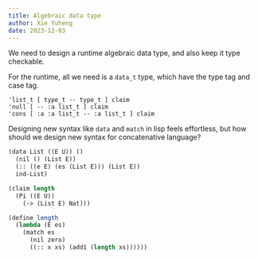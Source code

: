```yaml
---
title: Algebraic data type
author: Xie Yuheng
date: 2023-12-03
---
```


We need to design a runtime algebraic data type,
and also keep it type checkable.

For the runtime, all we need is a `data_t` type,
which have the type tag and case tag.

```
'list_t [ type_t -- type_t ] claim
'null [ -- :a list_t ] claim
'cons [ :a :a list_t -- :a list_t ] claim
```

Designing new syntax like `data` and `match` in lisp feels effortless,
but how should we design new syntax for concatenative language?

```scheme
(data List ((E U)) ()
  (nil () (List E))
  (:: ((e E) (es (List E))) (List E))
  ind-List)
```

```scheme
(claim length
  (Pi ((E U))
    (-> (List E) Nat)))

(define length
  (lambda (E es)
    (match es
      (nil zero)
      ((:: x xs) (add1 (length xs))))))
```
